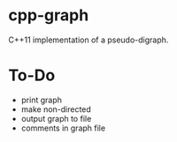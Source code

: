 # cpp-graph
C++11 implementation of a pseudo-digraph.

# To-Do
- print graph
- make non-directed
- output graph to file
- comments in graph file

